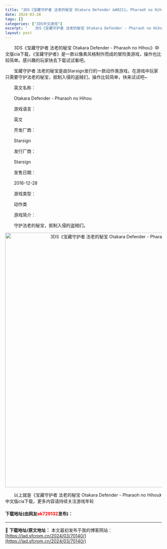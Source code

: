 ```yaml
---
title: "3DS《宝藏守护者 法老的秘宝 Otakara Defender &#8211; Pharaoh no Hihou》中文版cia下载"
date: 2024-03-28
tags: []
categories: ["3DS中文游戏"]
excerpt: "　　3DS《宝藏守护者 法老的秘宝 Otakara Defender - Pharaoh no Hihou》中文版cia下载，《宝藏守护者》是一款以像素风格制作而成的冒险类游戏，操作也比较简单。感兴趣的玩家快去下载试试看吧。 　　宝藏守护者 法老的秘宝是由Starsign发行的一款动作类游戏，在游戏&hellip;"
layout: post
---
```


 <p>　　3DS《宝藏守护者 法老的秘宝 Otakara Defender - Pharaoh no Hihou》中文版cia下载，《宝藏守护者》是一款以像素风格制作而成的冒险类游戏，操作也比较简单。感兴趣的玩家快去下载试试看吧。</p> <p>　　宝藏守护者 法老的秘宝是由Starsign发行的一款动作类游戏，在游戏中玩家只需要守护法老的秘宝，抵制入侵的盗贼们，操作比较简单，快来试试吧~</p> <p>　　英文名称：</p> <p>　　Otakara Defender - Pharaoh no Hihou</p> <p>　　游戏语言：</p> <p>　　英文</p> <p>　　开发厂商：</p> <p>　　Starsign</p> <p>　　发行厂商：</p> <p>　　Starsign</p> <p>　　发售日期：</p> <p>　　2016-12-28</p> <p>　　游戏类型：</p> <p>　　动作类</p> <p>　　游戏简介：</p> <p>　　守护法老的秘宝，抵制入侵的盗贼们。</p> <p align="center"><img align="" border="0" src="https://lad.sfcrom.cn/wp-content/uploads/2024/03/20240328_66054af7e0c75.jpg" width="817" alt="3DS《宝藏守护者 法老的秘宝 Otakara Defender - Pharaoh no Hihou》中文版cia下载" /></p> <p>　　以上就是《宝藏守护者 法老的秘宝 Otakara Defender - Pharaoh no Hihou》中文版cia下载，更多内容请持续关注游戏年轮</p> <p><h4>下载地址(由网友<font color="red">ok729132</font>发布)：</h4></p> 

---
📖 **下载地址/原文地址：** 本文最初发布于我的博客网站：[https://lad.sfcrom.cn/2024/03/70140/](https://lad.sfcrom.cn/2024/03/70140/)
